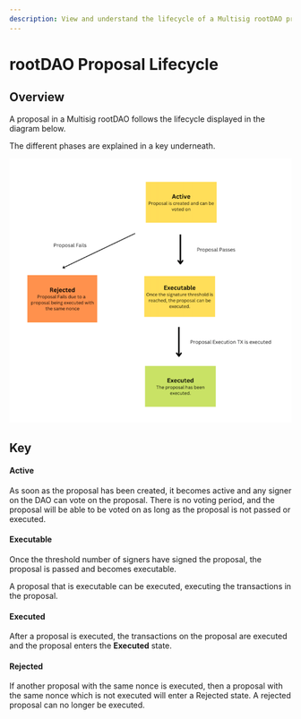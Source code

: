 ```yaml
---
description: View and understand the lifecycle of a Multisig rootDAO proposal.
---
```


# rootDAO Proposal Lifecycle

## Overview

A proposal in a Multisig rootDAO follows the lifecycle displayed in the diagram below.

The different phases are explained in a key underneath.

![](../../../../.gitbook/assets/multisig-root-dao-proposal-lifecycle.png)

## Key

#### Active
As soon as the proposal has been created, it becomes active and any signer on the DAO can vote on the proposal. There is no voting period, and the proposal will be able to be voted on as long as the proposal is not passed or executed.

#### Executable
Once the threshold number of signers have signed the proposal, the proposal is passed and becomes executable.

A proposal that is executable can be executed, executing the transactions in the proposal.

#### Executed
After a proposal is executed, the transactions on the proposal are executed and the proposal enters the **Executed** state.

#### Rejected
If another proposal with the same nonce is executed, then a proposal with the same nonce which is not executed will enter a Rejected state. A rejected proposal can no longer be executed.